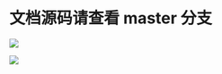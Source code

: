 # 文档源码请查看 master 分支

[![](https://github.com/khs1994-website/kubernetes-docs.zh-cn/workflows/Sync/badge.svg)](https://github.com/khs1994-website/kubernetes-docs.zh-cn/tree/master)

[![](https://github.com/khs1994-website/kubernetes-docs.zh-cn/workflows/GitBook/badge.svg)](https://github.com/khs1994-website/kubernetes-docs.zh-cn/tree/master)
